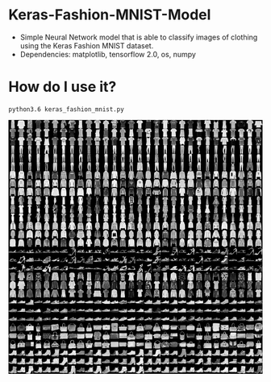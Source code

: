 # Keras-Fashion-MNIST-Model #
- Simple Neural Network model that is able to classify images of clothing using the Keras Fashion MNIST dataset.
- Dependencies: matplotlib, tensorflow 2.0, os, numpy

# How do I use it? #
```
python3.6 keras_fashion_mnist.py
```

![dataset](fashion-mnist-sprite.png)
